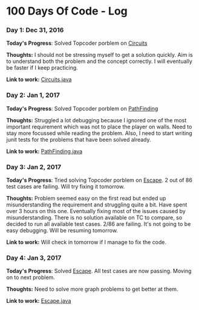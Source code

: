 # 100 Days Of Code - Log

### Day 1: Dec 31, 2016

**Today's Progress**: Solved Topcoder porblem on [Circuits](https://community.topcoder.com/stat?c=problem_statement&pm=1593&rd=4494)

**Thoughts:** I should not be stressing myself to get a solution quickly. Aim is to understand both the problem and the concept correctly. I will eventually be faster if I keep practicing. 

**Link to work:** [Circuits.java](https://github.com/sharubhat/piij-cci/blob/master/src/main/java/com/piij/cci/topcoder/graphs/dfs/Circuits.java)

### Day 2: Jan 1, 2017

**Today's Progress**: Solved Topcoder porblem on [PathFinding](http://www.topcoder.com/tc?module=ProblemDetail&rd=4585&pm=1110)

**Thoughts:** Struggled a lot debugging because I ignored one of the most important requirement which was not to place the player on walls. Need to stay more focussed while reading the problem. Also, I need to start writing junit tests for the problems that have been solved already.

**Link to work:** [PathFinding.java](https://github.com/sharubhat/piij-cci/blob/master/src/main/java/com/piij/cci/topcoder/graphs/bfs/PathFinding.java)

### Day 3: Jan 2, 2017

**Today's Progress**: Tried solving Topcoder porblem on [Escape](https://community.topcoder.com/tc?module=ProblemDetail&rd=4371&pm=1170). 2 out of 86 test cases are failing. Will try fixing it tomorrow.

**Thoughts:** Problem seemed easy on the first read but ended up misunderstanding the requirement and struggling quite a bit. Have spent over 3 hours on this one. Eventually fixing most of the issues caused by misunderstanding. There is no solution available on TC to compare, so decided to run all available test cases. 2/86 are failing. It's not going to be easy debugging. Will be resuming tomorrow.

**Link to work:** Will check in tomorrow if I manage to fix the code.

### Day 4: Jan 3, 2017

**Today's Progress**: Solved [Escape](https://community.topcoder.com/tc?module=ProblemDetail&rd=4371&pm=1170). All test cases are now passing. Moving on to next problem.

**Thoughts:** Need to solve more graph problems to get better at them.

**Link to work:** [Escape.java](https://github.com/sharubhat/piij-cci/blob/master/src/main/java/com/piij/cci/topcoder/graphs/bfs/Escape.java)

